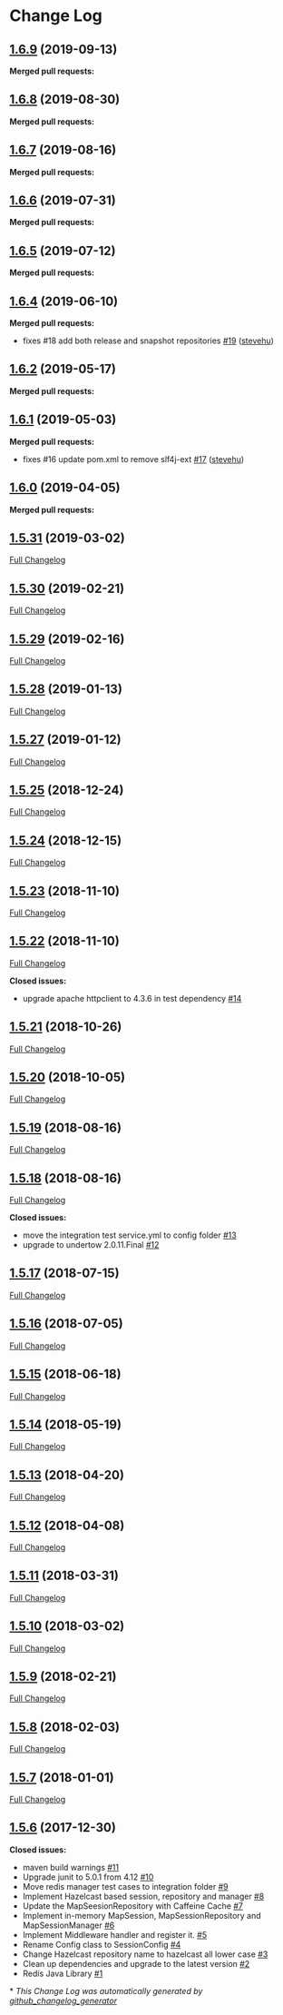 # Change Log

## [1.6.9](https://github.com/networknt/light-session-4j/tree/1.6.9) (2019-09-13)


**Merged pull requests:**




## [1.6.8](https://github.com/networknt/light-session-4j/tree/1.6.8) (2019-08-30)


**Merged pull requests:**




## [1.6.7](https://github.com/networknt/light-session-4j/tree/1.6.7) (2019-08-16)


**Merged pull requests:**




## [1.6.6](https://github.com/networknt/light-session-4j/tree/1.6.6) (2019-07-31)


**Merged pull requests:**




## [1.6.5](https://github.com/networknt/light-session-4j/tree/1.6.5) (2019-07-12)


**Merged pull requests:**


## [1.6.4](https://github.com/networknt/light-session-4j/tree/1.6.4) (2019-06-10)


**Merged pull requests:**


- fixes \#18 add both release and snapshot repositories [\#19](https://github.com/networknt/light-session-4j/pull/19) ([stevehu](https://github.com/stevehu))
## [1.6.2](https://github.com/networknt/light-session-4j/tree/1.6.2) (2019-05-17)


**Merged pull requests:**


## [1.6.1](https://github.com/networknt/light-session-4j/tree/1.6.1) (2019-05-03)


**Merged pull requests:**


- fixes \#16 update pom.xml to remove slf4j-ext [\#17](https://github.com/networknt/light-session-4j/pull/17) ([stevehu](https://github.com/stevehu))
## [1.6.0](https://github.com/networknt/light-session-4j/tree/1.6.0) (2019-04-05)


**Merged pull requests:**


## [1.5.31](https://github.com/networknt/light-session-4j/tree/1.5.31) (2019-03-02)
[Full Changelog](https://github.com/networknt/light-session-4j/compare/1.5.30...1.5.31)

## [1.5.30](https://github.com/networknt/light-session-4j/tree/1.5.30) (2019-02-21)
[Full Changelog](https://github.com/networknt/light-session-4j/compare/1.5.29...1.5.30)

## [1.5.29](https://github.com/networknt/light-session-4j/tree/1.5.29) (2019-02-16)
[Full Changelog](https://github.com/networknt/light-session-4j/compare/1.5.28...1.5.29)

## [1.5.28](https://github.com/networknt/light-session-4j/tree/1.5.28) (2019-01-13)
[Full Changelog](https://github.com/networknt/light-session-4j/compare/1.5.27...1.5.28)

## [1.5.27](https://github.com/networknt/light-session-4j/tree/1.5.27) (2019-01-12)
[Full Changelog](https://github.com/networknt/light-session-4j/compare/1.5.25...1.5.27)

## [1.5.25](https://github.com/networknt/light-session-4j/tree/1.5.25) (2018-12-24)
[Full Changelog](https://github.com/networknt/light-session-4j/compare/1.5.24...1.5.25)

## [1.5.24](https://github.com/networknt/light-session-4j/tree/1.5.24) (2018-12-15)
[Full Changelog](https://github.com/networknt/light-session-4j/compare/1.5.23...1.5.24)

## [1.5.23](https://github.com/networknt/light-session-4j/tree/1.5.23) (2018-11-10)
[Full Changelog](https://github.com/networknt/light-session-4j/compare/1.5.22...1.5.23)

## [1.5.22](https://github.com/networknt/light-session-4j/tree/1.5.22) (2018-11-10)
[Full Changelog](https://github.com/networknt/light-session-4j/compare/1.5.21...1.5.22)

**Closed issues:**

- upgrade apache httpclient to 4.3.6 in test dependency [\#14](https://github.com/networknt/light-session-4j/issues/14)

## [1.5.21](https://github.com/networknt/light-session-4j/tree/1.5.21) (2018-10-26)
[Full Changelog](https://github.com/networknt/light-session-4j/compare/1.5.20...1.5.21)

## [1.5.20](https://github.com/networknt/light-session-4j/tree/1.5.20) (2018-10-05)
[Full Changelog](https://github.com/networknt/light-session-4j/compare/1.5.19...1.5.20)

## [1.5.19](https://github.com/networknt/light-session-4j/tree/1.5.19) (2018-08-16)
[Full Changelog](https://github.com/networknt/light-session-4j/compare/1.5.18...1.5.19)

## [1.5.18](https://github.com/networknt/light-session-4j/tree/1.5.18) (2018-08-16)
[Full Changelog](https://github.com/networknt/light-session-4j/compare/1.5.17...1.5.18)

**Closed issues:**

- move the integration test service.yml to config folder [\#13](https://github.com/networknt/light-session-4j/issues/13)
- upgrade to undertow 2.0.11.Final [\#12](https://github.com/networknt/light-session-4j/issues/12)

## [1.5.17](https://github.com/networknt/light-session-4j/tree/1.5.17) (2018-07-15)
[Full Changelog](https://github.com/networknt/light-session-4j/compare/1.5.16...1.5.17)

## [1.5.16](https://github.com/networknt/light-session-4j/tree/1.5.16) (2018-07-05)
[Full Changelog](https://github.com/networknt/light-session-4j/compare/1.5.15...1.5.16)

## [1.5.15](https://github.com/networknt/light-session-4j/tree/1.5.15) (2018-06-18)
[Full Changelog](https://github.com/networknt/light-session-4j/compare/1.5.14...1.5.15)

## [1.5.14](https://github.com/networknt/light-session-4j/tree/1.5.14) (2018-05-19)
[Full Changelog](https://github.com/networknt/light-session-4j/compare/1.5.13...1.5.14)

## [1.5.13](https://github.com/networknt/light-session-4j/tree/1.5.13) (2018-04-20)
[Full Changelog](https://github.com/networknt/light-session-4j/compare/1.5.12...1.5.13)

## [1.5.12](https://github.com/networknt/light-session-4j/tree/1.5.12) (2018-04-08)
[Full Changelog](https://github.com/networknt/light-session-4j/compare/1.5.11...1.5.12)

## [1.5.11](https://github.com/networknt/light-session-4j/tree/1.5.11) (2018-03-31)
[Full Changelog](https://github.com/networknt/light-session-4j/compare/1.5.10...1.5.11)

## [1.5.10](https://github.com/networknt/light-session-4j/tree/1.5.10) (2018-03-02)
[Full Changelog](https://github.com/networknt/light-session-4j/compare/1.5.9...1.5.10)

## [1.5.9](https://github.com/networknt/light-session-4j/tree/1.5.9) (2018-02-21)
[Full Changelog](https://github.com/networknt/light-session-4j/compare/1.5.8...1.5.9)

## [1.5.8](https://github.com/networknt/light-session-4j/tree/1.5.8) (2018-02-03)
[Full Changelog](https://github.com/networknt/light-session-4j/compare/1.5.7...1.5.8)

## [1.5.7](https://github.com/networknt/light-session-4j/tree/1.5.7) (2018-01-01)
[Full Changelog](https://github.com/networknt/light-session-4j/compare/1.5.6...1.5.7)

## [1.5.6](https://github.com/networknt/light-session-4j/tree/1.5.6) (2017-12-30)
**Closed issues:**

- maven build warnings [\#11](https://github.com/networknt/light-session-4j/issues/11)
- Upgrade junit to 5.0.1 from 4.12 [\#10](https://github.com/networknt/light-session-4j/issues/10)
- Move redis manager test cases to integration folder [\#9](https://github.com/networknt/light-session-4j/issues/9)
- Implement Hazelcast based session, repository and manager [\#8](https://github.com/networknt/light-session-4j/issues/8)
- Update the MapSeesionRepository with Caffeine Cache [\#7](https://github.com/networknt/light-session-4j/issues/7)
- Implement in-memory MapSession, MapSessionRepository and MapSessionManager [\#6](https://github.com/networknt/light-session-4j/issues/6)
- Implement Middleware handler and register it. [\#5](https://github.com/networknt/light-session-4j/issues/5)
- Rename Config class to SessionConfig [\#4](https://github.com/networknt/light-session-4j/issues/4)
- Change Hazelcast repository name to hazelcast all lower case [\#3](https://github.com/networknt/light-session-4j/issues/3)
- Clean up dependencies and upgrade to the latest version [\#2](https://github.com/networknt/light-session-4j/issues/2)
- Redis Java Library [\#1](https://github.com/networknt/light-session-4j/issues/1)



\* *This Change Log was automatically generated by [github_changelog_generator](https://github.com/skywinder/Github-Changelog-Generator)*
